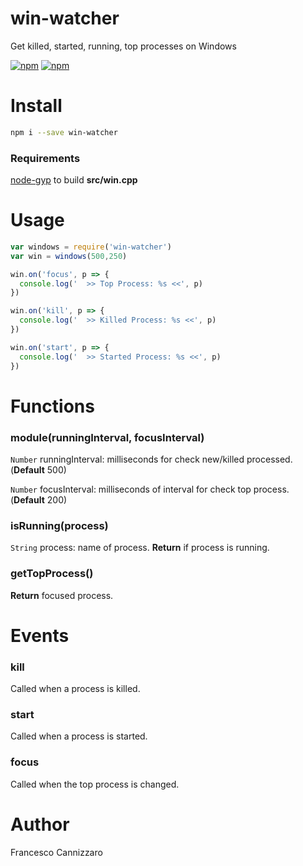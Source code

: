 # win-watcher
Get killed, started, running, top processes on Windows

[![npm](https://img.shields.io/npm/v/gradver.svg)](https://www.npmjs.com/package/win-watcher)
[![npm](https://img.shields.io/npm/dm/gradver.svg)](https://www.npmjs.com/package/win-watcher)

# Install

```sh
npm i --save win-watcher
```

### Requirements
[node-gyp](https://github.com/nodejs/node-gyp#installation) to build **src/win.cpp**

# Usage

```javascript
var windows = require('win-watcher')
var win = windows(500,250)

win.on('focus', p => {
  console.log('  >> Top Process: %s <<', p)
})

win.on('kill', p => {
  console.log('  >> Killed Process: %s <<', p)
})

win.on('start', p => {
  console.log('  >> Started Process: %s <<', p)
})
```

# Functions

### module(runningInterval, focusInterval)

`Number` runningInterval: milliseconds for check new/killed processed. (**Default** 500)

`Number` focusInterval: milliseconds of interval for check top process. (**Default** 200)

### isRunning(process)
`String` process: name of process.
**Return** if process is running.

### getTopProcess()
**Return** focused process.

# Events

### kill
Called when a process is killed.

### start
Called when a process is started.

### focus
Called when the top process is changed.

# Author
Francesco Cannizzaro
